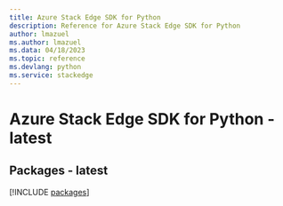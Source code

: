 ```yaml
---
title: Azure Stack Edge SDK for Python
description: Reference for Azure Stack Edge SDK for Python
author: lmazuel
ms.author: lmazuel
ms.data: 04/18/2023
ms.topic: reference
ms.devlang: python
ms.service: stackedge
---
```

# Azure Stack Edge SDK for Python - latest
## Packages - latest
[!INCLUDE [packages](stack-edge-index.md)]
